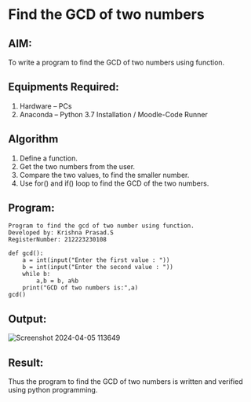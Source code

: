 # Find the GCD of two numbers

## AIM:
To write a program to find the GCD of two numbers using function.

## Equipments Required:
1. Hardware – PCs
2. Anaconda – Python 3.7 Installation / Moodle-Code Runner

## Algorithm
1. Define a function.
2. Get the two numbers from the user.
3. Compare the two values, to find the smaller number.
4. Use for() and if() loop to find the GCD of the two numbers.

## Program:
```
Program to find the gcd of two number using function.
Developed by: Krishna Prasad.S
RegisterNumber: 212223230108
```
```
def gcd():
    a = int(input("Enter the first value : "))
    b = int(input("Enter the second value : "))
    while b:
        a,b = b, a%b
    print("GCD of two numbers is:",a)
gcd()
```

## Output:
![Screenshot 2024-04-05 113649](https://github.com/KrishnaPrasad148/GCD-of-two-numbers/assets/147332763/fcf6802e-15c2-48ed-8528-e97fc4d9758d)




## Result:
Thus the program to find the GCD of two numbers is written and verified using python programming.
